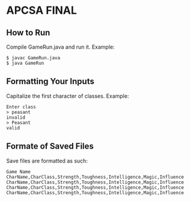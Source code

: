 # APCSA FINAL

## How to Run
Compile GameRun.java and run it. 
Example:
```
$ javac GameRun.java
$ java GameRun
```

## Formatting Your Inputs
Capitalize the first character of classes. 
Example:
```
Enter class
> peasant
invalid
> Peasant
valid
```

## Formate of Saved Files
Save files are formatted as such:
```
Game Name
CharName,CharClass,Strength,Toughness,Intelligence,Magic,Influence
CharName,CharClass,Strength,Toughness,Intelligence,Magic,Influence
CharName,CharClass,Strength,Toughness,Intelligence,Magic,Influence
CharName,CharClass,Strength,Toughness,Intelligence,Magic,Influence
```